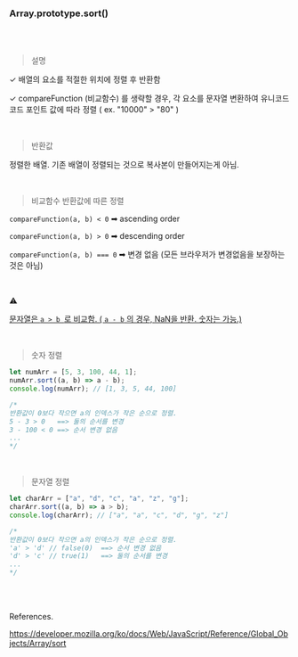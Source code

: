 ### Array.prototype.sort()

<br/>

<br/>

> 설명

✓ 배열의 요소를 적절한 위치에 정렬 후 반환함

✓ compareFunction (비교함수) 를 생략할 경우, 각 요소를 문자열 변환하여 유니코드 코드 포인트 값에 따라 정렬 ( ex.  "10000" > "80" )

<br/>

> 반환값

정렬한 배열. 기존 배열이 정렬되는 것으로 복사본이 만들어지는게 아님.

<br/>

> 비교함수 반환값에 따른 정렬

 ```compareFunction(a, b) < 0```  ➡  ascending order

 ```compareFunction(a, b) > 0```  ➡  descending order

 ```compareFunction(a, b) === 0```  ➡  변경 없음 (모든 브라우저가 변경없음을 보장하는 것은 아님)

<br/>

⚠️

<u>문자열은  ```a > b ```로 비교함.  ( ```a - b``` 의 경우, NaN을 반환. 숫자는 가능.)</u>

<br/>

> 숫자 정렬

```javascript
let numArr = [5, 3, 100, 44, 1];
numArr.sort((a, b) => a - b);
console.log(numArr); // [1, 3, 5, 44, 100]

/*
반환값이 0보다 작으면 a의 인덱스가 작은 순으로 정렬.
5 - 3 > 0   ==> 둘의 순서를 변경
3 - 100 < 0 ==> 순서 변경 없음
...
*/
```

<br/>

> 문자열 정렬

```javascript
let charArr = ["a", "d", "c", "a", "z", "g"];
charArr.sort((a, b) => a > b);
console.log(charArr); // ["a", "a", "c", "d", "g", "z"]

/*
반환값이 0보다 작으면 a의 인덱스가 작은 순으로 정렬.
'a' > 'd' // false(0)  ==> 순서 변경 없음
'd' > 'c' // true(1)   ==> 둘의 순서를 변경
...
*/
```



<br/>

<br/>

References.

https://developer.mozilla.org/ko/docs/Web/JavaScript/Reference/Global_Objects/Array/sort



























